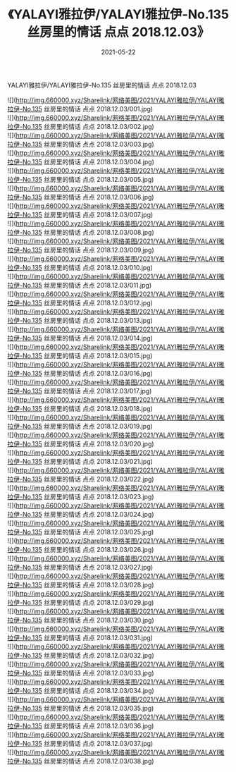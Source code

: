 ﻿---
layout: post
title:  《YALAYI雅拉伊/YALAYI雅拉伊-No.135 丝房里的情话 点点 2018.12.03》
date:   2021-05-22
img: http://img.660000.xyz/Sharelink/网络美图/2021/YALAYI雅拉伊/YALAYI雅拉伊-No.135 丝房里的情话 点点 2018.12.03/000.jpg
categories: [美女, 清纯, 唯美]
---

YALAYI雅拉伊/YALAYI雅拉伊-No.135 丝房里的情话 点点 2018.12.03

 ![](http://img.660000.xyz/Sharelink/网络美图/2021/YALAYI雅拉伊/YALAYI雅拉伊-No.135 丝房里的情话 点点 2018.12.03/001.jpg) <br>![](http://img.660000.xyz/Sharelink/网络美图/2021/YALAYI雅拉伊/YALAYI雅拉伊-No.135 丝房里的情话 点点 2018.12.03/002.jpg) <br>![](http://img.660000.xyz/Sharelink/网络美图/2021/YALAYI雅拉伊/YALAYI雅拉伊-No.135 丝房里的情话 点点 2018.12.03/003.jpg) <br>![](http://img.660000.xyz/Sharelink/网络美图/2021/YALAYI雅拉伊/YALAYI雅拉伊-No.135 丝房里的情话 点点 2018.12.03/004.jpg) <br>![](http://img.660000.xyz/Sharelink/网络美图/2021/YALAYI雅拉伊/YALAYI雅拉伊-No.135 丝房里的情话 点点 2018.12.03/005.jpg) <br>![](http://img.660000.xyz/Sharelink/网络美图/2021/YALAYI雅拉伊/YALAYI雅拉伊-No.135 丝房里的情话 点点 2018.12.03/006.jpg) <br>![](http://img.660000.xyz/Sharelink/网络美图/2021/YALAYI雅拉伊/YALAYI雅拉伊-No.135 丝房里的情话 点点 2018.12.03/007.jpg) <br>![](http://img.660000.xyz/Sharelink/网络美图/2021/YALAYI雅拉伊/YALAYI雅拉伊-No.135 丝房里的情话 点点 2018.12.03/008.jpg) <br>![](http://img.660000.xyz/Sharelink/网络美图/2021/YALAYI雅拉伊/YALAYI雅拉伊-No.135 丝房里的情话 点点 2018.12.03/009.jpg) <br>![](http://img.660000.xyz/Sharelink/网络美图/2021/YALAYI雅拉伊/YALAYI雅拉伊-No.135 丝房里的情话 点点 2018.12.03/010.jpg) <br>![](http://img.660000.xyz/Sharelink/网络美图/2021/YALAYI雅拉伊/YALAYI雅拉伊-No.135 丝房里的情话 点点 2018.12.03/011.jpg) <br>![](http://img.660000.xyz/Sharelink/网络美图/2021/YALAYI雅拉伊/YALAYI雅拉伊-No.135 丝房里的情话 点点 2018.12.03/012.jpg) <br>![](http://img.660000.xyz/Sharelink/网络美图/2021/YALAYI雅拉伊/YALAYI雅拉伊-No.135 丝房里的情话 点点 2018.12.03/013.jpg) <br>![](http://img.660000.xyz/Sharelink/网络美图/2021/YALAYI雅拉伊/YALAYI雅拉伊-No.135 丝房里的情话 点点 2018.12.03/014.jpg) <br>![](http://img.660000.xyz/Sharelink/网络美图/2021/YALAYI雅拉伊/YALAYI雅拉伊-No.135 丝房里的情话 点点 2018.12.03/015.jpg) <br>![](http://img.660000.xyz/Sharelink/网络美图/2021/YALAYI雅拉伊/YALAYI雅拉伊-No.135 丝房里的情话 点点 2018.12.03/016.jpg) <br>![](http://img.660000.xyz/Sharelink/网络美图/2021/YALAYI雅拉伊/YALAYI雅拉伊-No.135 丝房里的情话 点点 2018.12.03/017.jpg) <br>![](http://img.660000.xyz/Sharelink/网络美图/2021/YALAYI雅拉伊/YALAYI雅拉伊-No.135 丝房里的情话 点点 2018.12.03/018.jpg) <br>![](http://img.660000.xyz/Sharelink/网络美图/2021/YALAYI雅拉伊/YALAYI雅拉伊-No.135 丝房里的情话 点点 2018.12.03/019.jpg) <br>![](http://img.660000.xyz/Sharelink/网络美图/2021/YALAYI雅拉伊/YALAYI雅拉伊-No.135 丝房里的情话 点点 2018.12.03/020.jpg) <br>![](http://img.660000.xyz/Sharelink/网络美图/2021/YALAYI雅拉伊/YALAYI雅拉伊-No.135 丝房里的情话 点点 2018.12.03/021.jpg) <br>![](http://img.660000.xyz/Sharelink/网络美图/2021/YALAYI雅拉伊/YALAYI雅拉伊-No.135 丝房里的情话 点点 2018.12.03/022.jpg) <br>![](http://img.660000.xyz/Sharelink/网络美图/2021/YALAYI雅拉伊/YALAYI雅拉伊-No.135 丝房里的情话 点点 2018.12.03/023.jpg) <br>![](http://img.660000.xyz/Sharelink/网络美图/2021/YALAYI雅拉伊/YALAYI雅拉伊-No.135 丝房里的情话 点点 2018.12.03/024.jpg) <br>![](http://img.660000.xyz/Sharelink/网络美图/2021/YALAYI雅拉伊/YALAYI雅拉伊-No.135 丝房里的情话 点点 2018.12.03/025.jpg) <br>![](http://img.660000.xyz/Sharelink/网络美图/2021/YALAYI雅拉伊/YALAYI雅拉伊-No.135 丝房里的情话 点点 2018.12.03/026.jpg) <br>![](http://img.660000.xyz/Sharelink/网络美图/2021/YALAYI雅拉伊/YALAYI雅拉伊-No.135 丝房里的情话 点点 2018.12.03/027.jpg) <br>![](http://img.660000.xyz/Sharelink/网络美图/2021/YALAYI雅拉伊/YALAYI雅拉伊-No.135 丝房里的情话 点点 2018.12.03/028.jpg) <br>![](http://img.660000.xyz/Sharelink/网络美图/2021/YALAYI雅拉伊/YALAYI雅拉伊-No.135 丝房里的情话 点点 2018.12.03/029.jpg) <br>![](http://img.660000.xyz/Sharelink/网络美图/2021/YALAYI雅拉伊/YALAYI雅拉伊-No.135 丝房里的情话 点点 2018.12.03/030.jpg) <br>![](http://img.660000.xyz/Sharelink/网络美图/2021/YALAYI雅拉伊/YALAYI雅拉伊-No.135 丝房里的情话 点点 2018.12.03/031.jpg) <br>![](http://img.660000.xyz/Sharelink/网络美图/2021/YALAYI雅拉伊/YALAYI雅拉伊-No.135 丝房里的情话 点点 2018.12.03/032.jpg) <br>![](http://img.660000.xyz/Sharelink/网络美图/2021/YALAYI雅拉伊/YALAYI雅拉伊-No.135 丝房里的情话 点点 2018.12.03/033.jpg) <br>![](http://img.660000.xyz/Sharelink/网络美图/2021/YALAYI雅拉伊/YALAYI雅拉伊-No.135 丝房里的情话 点点 2018.12.03/034.jpg) <br>![](http://img.660000.xyz/Sharelink/网络美图/2021/YALAYI雅拉伊/YALAYI雅拉伊-No.135 丝房里的情话 点点 2018.12.03/035.jpg) <br>![](http://img.660000.xyz/Sharelink/网络美图/2021/YALAYI雅拉伊/YALAYI雅拉伊-No.135 丝房里的情话 点点 2018.12.03/036.jpg) <br>![](http://img.660000.xyz/Sharelink/网络美图/2021/YALAYI雅拉伊/YALAYI雅拉伊-No.135 丝房里的情话 点点 2018.12.03/037.jpg) <br>![](http://img.660000.xyz/Sharelink/网络美图/2021/YALAYI雅拉伊/YALAYI雅拉伊-No.135 丝房里的情话 点点 2018.12.03/038.jpg) <br>